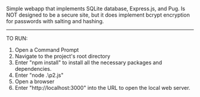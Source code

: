 Simple webapp that implements SQLite database, Express.js, and Pug. Is NOT designed to be a secure site, but it does implement bcrypt encryption for passwords with salting and hashing.
_______________________________________________________
TO RUN:
1. Open a Command Prompt
2. Navigate to the project's root directory
3. Enter "npm install" to install all the necessary packages and dependencies.
4. Enter "node .\p2.js"
5. Open a browser
6. Enter "http://localhost:3000" into the URL to open the local web server.
